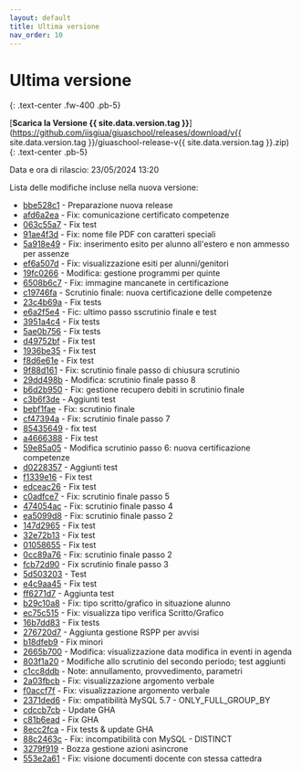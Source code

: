 ```yaml
---
layout: default
title: Ultima versione
nav_order: 10
---
```


# Ultima versione
{: .text-center .fw-400 .pb-5}

[**Scarica la Versione {{ site.data.version.tag }}**](https://github.com/iisgiua/giuaschool/releases/download/v{{ site.data.version.tag }}/giuaschool-release-v{{ site.data.version.tag }}.zip)
{: .text-center .pb-5}

Data e ora di rilascio: 23/05/2024 13:20

Lista delle modifiche incluse nella nuova versione:

- [bbe528c1](http://github.com/iisgiua/giuaschool/commit/bbe528c16cbf54f9cc8fc7ce7feb9866b04373d6) - Preparazione nuova release
- [afd6a2ea](http://github.com/iisgiua/giuaschool/commit/afd6a2eaa45dff2e05ac620909d5b6ce099fddcf) - Fix: comunicazione certificato competenze
- [063c55a7](http://github.com/iisgiua/giuaschool/commit/063c55a77ef722e26df956c2bfc11f8d315dbefd) - Fix test
- [91ae4f3d](http://github.com/iisgiua/giuaschool/commit/91ae4f3d763b826e6d739cb80da8c3dc3753db46) - Fix: nome file PDF con caratteri speciali
- [5a918e49](http://github.com/iisgiua/giuaschool/commit/5a918e49ae18583fa6a0cdab8f684f81a4892391) - Fix: inserimento esito per alunno all'estero e non ammesso per assenze
- [ef6a507d](http://github.com/iisgiua/giuaschool/commit/ef6a507dece364c22614a1cf77f244894dc62426) - Fix: visualizzazione esiti per alunni/genitori
- [19fc0266](http://github.com/iisgiua/giuaschool/commit/19fc0266bc062e9d3fd71774a26241a014b5632f) - Modifica: gestione programmi per quinte
- [6508b6c7](http://github.com/iisgiua/giuaschool/commit/6508b6c77353bd8a1a8841627d3a7879aa5cf626) - Fix: immagine mancanete in certificazione
- [c19746fa](http://github.com/iisgiua/giuaschool/commit/c19746fa8dd6561022ff542f4b4c4c292280676f) - Scrutinio finale: nuova certificazione delle competenze
- [23c4b69a](http://github.com/iisgiua/giuaschool/commit/23c4b69ae4895dc75d1b4becfb206dd5b0b71b58) - Fix tests
- [e6a2f5e4](http://github.com/iisgiua/giuaschool/commit/e6a2f5e4c0cffd8a099296c30d2a8d8737566328) - Fic: ultimo passo sscrutinio finale e test
- [3951a4c4](http://github.com/iisgiua/giuaschool/commit/3951a4c4f3bd756d1f3b3f4321070f78593ebe1f) - Fix tests
- [5ae0b756](http://github.com/iisgiua/giuaschool/commit/5ae0b7564f3e0431190680e2f34d39decf3388fc) - Fix tests
- [d49752bf](http://github.com/iisgiua/giuaschool/commit/d49752bf489828de10d274123ab81ce1cccc65ab) - Fix test
- [1936be35](http://github.com/iisgiua/giuaschool/commit/1936be35bc30f88463096033cbd46d5f1b3646cc) - Fix test
- [f8d6e61e](http://github.com/iisgiua/giuaschool/commit/f8d6e61e49d6dd7ceb63a04c98302e7ba4bf1875) - Fix test
- [9f88d161](http://github.com/iisgiua/giuaschool/commit/9f88d161e860bce079c9debb28246dfcd691f769) - Fix: scrutinio finale passo di chiusura scrutinio
- [29dd498b](http://github.com/iisgiua/giuaschool/commit/29dd498b336bc6882f29beb25bb708946a3dc50e) - Modifica: scrutinio finale passo 8
- [b6d2b950](http://github.com/iisgiua/giuaschool/commit/b6d2b950f39b124389b2d93c11ad049ab998ee3b) - Fix: gestione recupero debiti in scrutinio finale
- [c3b6f3de](http://github.com/iisgiua/giuaschool/commit/c3b6f3de4d28fe6656922c8b51569dba3425266e) - Aggiunti test
- [bebf1fae](http://github.com/iisgiua/giuaschool/commit/bebf1faec7750c0a26cef94f9a5237faf2013d23) - Fix: scrutinio finale
- [cf47394a](http://github.com/iisgiua/giuaschool/commit/cf47394a5a22cb11a6a6fb8b8419e5952fe1e1db) - Fix: scrutinio finale passo 7
- [85435649](http://github.com/iisgiua/giuaschool/commit/854356490f70b5529a41e739798914878df39760) - fix test
- [a4666388](http://github.com/iisgiua/giuaschool/commit/a4666388a43e1978111ca76a2c8ca0f62cfa9793) - Fix test
- [59e85a05](http://github.com/iisgiua/giuaschool/commit/59e85a053f408232af3da0dc84a4aaca23becbf5) - Modifica scrutinio passo 6: nuova certificazione competenze
- [d0228357](http://github.com/iisgiua/giuaschool/commit/d0228357b11506ff23837c92d447fecccadacf24) - Aggiunti test
- [f1339e16](http://github.com/iisgiua/giuaschool/commit/f1339e16eef0a013fa27385906a720bec13353e0) - Fix test
- [edceac26](http://github.com/iisgiua/giuaschool/commit/edceac2651d028f82c87b668cc5229677186972a) - Fix test
- [c0adfce7](http://github.com/iisgiua/giuaschool/commit/c0adfce7af2218997fb859b3e7c1ed9657b6f236) - Fix: scrutinio finale passo 5
- [474054ac](http://github.com/iisgiua/giuaschool/commit/474054acbefa7183e91f9acf4c5902002292e8b6) - Fix: scrutinio finale passo 4
- [ea5099d8](http://github.com/iisgiua/giuaschool/commit/ea5099d82314c88f50f2a99e8517918d7797eef6) - Fix: scrutinio finale passo 2
- [147d2965](http://github.com/iisgiua/giuaschool/commit/147d2965e9ca5de980384ba631b56e6363398f06) - Fix test
- [32e72b13](http://github.com/iisgiua/giuaschool/commit/32e72b133d4b759ae7a947f50aeba68360d59a61) - Fix test
- [01058655](http://github.com/iisgiua/giuaschool/commit/01058655c3964e19091296bbd6d4dcc8436f1dbe) - Fix test
- [0cc89a76](http://github.com/iisgiua/giuaschool/commit/0cc89a76fc25a118c630863e278c7ef404ec07eb) - Fix: scrutinio finale passo 2
- [fcb72d90](http://github.com/iisgiua/giuaschool/commit/fcb72d902427663fa16f6c87e6a1095066114c70) - Fix scrutinio finale passo 3
- [5d503203](http://github.com/iisgiua/giuaschool/commit/5d503203316b94e16f11270472a0de4b24bae49d) - Test
- [e4c9aa45](http://github.com/iisgiua/giuaschool/commit/e4c9aa4505a1efb6f5fa63920ec9f734bbce954a) - Fix test
- [ff6271d7](http://github.com/iisgiua/giuaschool/commit/ff6271d7bacadf7d8cb0c699f266b210d658cd0c) - Aggiunta test
- [b29c10a8](http://github.com/iisgiua/giuaschool/commit/b29c10a85ba57469a3acf5c330822c65831dfdc7) - Fix: tipo scritto/grafico in situazione alunno
- [ec75c515](http://github.com/iisgiua/giuaschool/commit/ec75c515d0dfbd0f5145bc38e4bfa136fb2d74a1) - Fix: visualizza tipo verifica Scritto/Grafico
- [16b7dd83](http://github.com/iisgiua/giuaschool/commit/16b7dd835dfad7315338932cbba39815319ded20) - Fix tests
- [276720d7](http://github.com/iisgiua/giuaschool/commit/276720d79b9af6e72fb109ca1e91413c2ed7583f) - Aggiunta gestione RSPP per avvisi
- [b18dfeb9](http://github.com/iisgiua/giuaschool/commit/b18dfeb9c86cd064c5f092cbc038ef6a7a773f86) - Fix minori
- [2665b700](http://github.com/iisgiua/giuaschool/commit/2665b700ec1a7c1beea256cfaba962e147eed65c) - Modifica: visualizzazione data modifica in eventi in agenda
- [803f1a20](http://github.com/iisgiua/giuaschool/commit/803f1a20481b4a036afd7f3dec804fd2916283fa) - Modifiche allo scrutinio del secondo periodo; test aggiunti
- [c1cc8ddb](http://github.com/iisgiua/giuaschool/commit/c1cc8ddb75788785688c80b02984bb29c4c30970) - Note: annullamento, provvedimento, parametri
- [2a03fbcb](http://github.com/iisgiua/giuaschool/commit/2a03fbcb139976199584faba947d9fff7dd2ca8b) - Fix: visualizzazione argomento verbale
- [f0accf7f](http://github.com/iisgiua/giuaschool/commit/f0accf7f05d30e1440f489774a62141fcad1a3a2) - Fix: visualizzazione argomento verbale
- [2371ded6](http://github.com/iisgiua/giuaschool/commit/2371ded6f907c8e9f909a9ec3c3afe0981f18250) - Fix: ompatibilità MySQL 5.7 - ONLY_FULL_GROUP_BY
- [cdccb7cb](http://github.com/iisgiua/giuaschool/commit/cdccb7cbfd8b6262533da6dc7caddef178cbe36d) - Update GHA
- [c81b6ead](http://github.com/iisgiua/giuaschool/commit/c81b6eadec7f22a245735412ea7a0a48010b1820) - Fix GHA
- [8ecc2fca](http://github.com/iisgiua/giuaschool/commit/8ecc2fca45b1332d0c0e6d4aa1d4745f76ca4de1) - Fix tests & update GHA
- [88c2463c](http://github.com/iisgiua/giuaschool/commit/88c2463c846f36976a886cbcd151254d5e05a294) - Fix: incompatibilità con MySQL - DISTINCT
- [3279f919](http://github.com/iisgiua/giuaschool/commit/3279f9198a9b14d421f08818a0a052e32c2577b0) - Bozza gestione azioni asincrone
- [553e2a61](http://github.com/iisgiua/giuaschool/commit/553e2a611563e045a5fd8b1acad1fa2c3f78877d) - Fix: visione documenti docente con stessa cattedra

